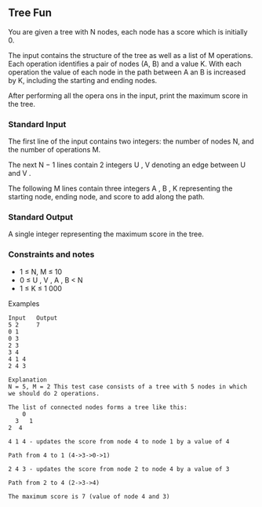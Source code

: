## Tree Fun

You are given a tree with N nodes, each node has a score which is initially 0.

The input contains the structure of the tree as well as a list of M operations. Each operation identifies a pair of nodes (A, B) and a value K. With each operation the value of each node in the path between A an B is increased by K, including the starting and ending nodes.

After performing all the opera ons in the input, print the maximum score in the tree.

### Standard Input

The first line of the input contains two integers: the number of nodes N, and the number of operations M.

The next N − 1 lines contain 2 integers U , V denoting an edge between U and V .

The following M lines contain three integers A , B , K representing the starting node, ending node, and score to add along the path.

### Standard Output

A single integer representing the maximum score in the tree.

### Constraints and notes

- 1 ≤ N, M ≤ 10
- 0 ≤ U , V , A , B < N
- 1 ≤ K ≤ 1 000

Examples

    Input   Output
    5 2     7
    0 1
    0 3
    2 3
    3 4
    4 1 4
    2 4 3

    Explanation
    N = 5, M = 2 This test case consists of a tree with 5 nodes in which we should do 2 operations.

    The list of connected nodes forms a tree like this:
        0
      3   1
    2  4
    
    4 1 4 - updates the score from node 4 to node 1 by a value of 4

    Path from 4 to 1 (4->3->0->1)

    2 4 3 - updates the score from node 2 to node 4 by a value of 3

    Path from 2 to 4 (2->3->4)

    The maximum score is 7 (value of node 4 and 3)